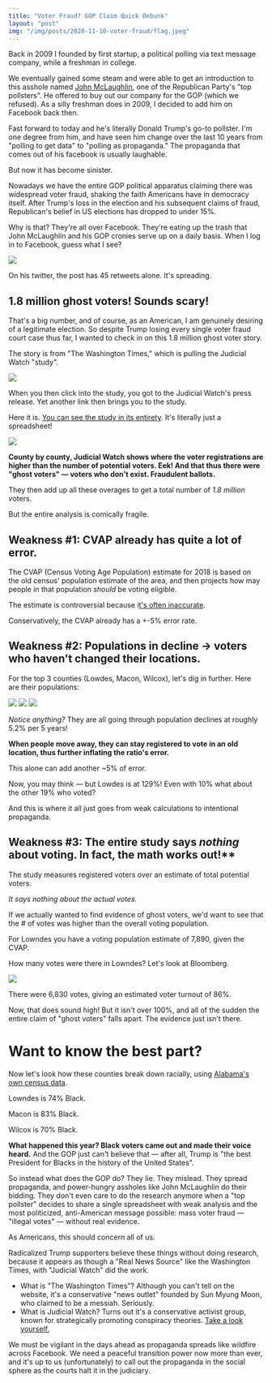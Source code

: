 ```yaml
---
title: "Voter Fraud? GOP Claim Quick Debunk"
layout: "post"
img: "/img/posts/2020-11-10-voter-fraud/flag.jpeg"
---
```


Back in 2009 I founded by first startup, a political polling via text message company, while a freshman in college.

We eventually gained some steam and were able to get an introduction to this asshole named [John McLaughlin](https://twitter.com/jmclghln?lang=en), one of the Republican Party's "top pollsters". He offered to buy out our company for the GOP (which we refused). As a silly freshman does in 2009, I decided to add him on Facebook back then.

Fast forward to today and he's literally Donald Trump's go-to pollster. I'm one degree from him, and have seen him change over the last 10 years from "polling to get data" to "polling as propaganda." The propaganda that comes out of his facebook is usually laughable.

But now it has become sinister.

Nowadays we have the entire GOP political apparatus claiming there was widespread voter fraud, shaking the faith Americans have in democracy itself. After Trump's loss in the election and his subsequent claims of fraud, Republican's belief in US elections has dropped to under 15%.

Why is that? They're all over Facebook. They're eating up the trash that John McLaughlin and his GOP cronies serve up on a daily basis. When I log in to Facebook, guess what I see?

<img class="full" src="/img/posts/2020-11-10-voter-fraud/1.png" />

On his twitter, the post has 45 retweets alone. It's spreading.

## 1.8 million ghost voters! Sounds scary!

That's a big number, and of course, as an American, I am genuinely desiring of a legitimate election. So despite Trump losing every single voter fraud court case thus far, I wanted to check in on this 1.8 million ghost voter story.

The story is from "The Washington Times," which is pulling the Judicial Watch "study".

<img class="full" src="/img/posts/2020-11-10-voter-fraud/2.png" />

When you then click into the study, you got to the Judicial Watch's press release. Yet another link then brings you to the study.

Here it is. [You can see the study in its entirety](https://www.judicialwatch.org/wp-content/uploads/2020/10/Judicial-Watch-Voter-Roll-Study-Oct-2020-1.pdf). It's literally just a spreadsheet!

<img class="full" src="/img/posts/2020-11-10-voter-fraud/3.png" />

**County by county, Judicial Watch shows where the voter registrations are higher than the number of potential voters. Eek! And that thus there were "ghost voters" — voters who don't exist. Fraudulent ballots.**

They then add up all these overages to get a total number of *1.8 million v*oters.

But the entire analysis is comically fragile.

## Weakness #1: CVAP already has quite a lot of error.

The CVAP (Census Voting Age Population) estimate for 2018 is based on the old census' population estimate of the area, and then projects how may people in that population _should_ be voting eligible.

The estimate is controversial because i[t's often inaccurate](https://campaignlegal.org/update/census-bureaus-citizenship-data-collection-misguided-and-harmful).

Conservatively, the CVAP already has a +-5% error rate.

## Weakness #2: Populations in decline → voters who haven't changed their locations.

For the top 3 counties (Lowdes, Macon, Wilcox), let's dig in further. Here are their populations:

<img class="full" src="/img/posts/2020-11-10-voter-fraud/4.png" />

<img class="full" src="/img/posts/2020-11-10-voter-fraud/5.png" />

<img class="full" src="/img/posts/2020-11-10-voter-fraud/6.png" />

_Notice anything?_ They are all going through population declines at roughly 5.2% per 5 years!

**When people move away, they can stay registered to vote in an old location, thus further inflating the ratio's error.**

This alone can add another ~5% of error.

Now, you may think — but Lowdes is at 129%! Even with 10% what about the other 19% who voted?

And this is where it all just goes from weak calculations to intentional propaganda.

## Weakness #3: The entire study says _nothing_ about voting. In fact, the math works out!\*\*

The study measures registered voters over an estimate of total potential voters.

_It says nothing about the actual votes._

If we actually wanted to find evidence of ghost voters, we'd want to see that the # of votes was higher than the overall voting population.

For Lowndes you have a voting population estimate of 7,890, given the CVAP.

How many votes were there in Lowndes? Let's look at Bloomberg.

<img class="full" src="/img/posts/2020-11-10-voter-fraud/7.png" />

There were 6,830 votes, giving an estimated voter turnout of 86%.

Now, that does sound high! But it isn't over 100%, and all of the sudden the entire claim of "ghost voters" falls apart. The evidence just isn't there.

# Want to know the best part?

Now let's look how these counties break down racially, using [Alabama's own census data](https://www.sos.alabama.gov/alabama-votes/voter/election-data).

Lowndes is 74% Black.

Macon is 83% Black.

Wilcox is 70% Black.

**What happened this year? Black voters came out and made their voice heard.** And the GOP just can't believe that — after all, Trump is "the best President for Blacks in the history of the United States".

So instead what does the GOP do? They lie. They mislead. They spread propaganda, and power-hungry assholes like John McLaughlin do their bidding. They don't even care to do the research anymore when a "top pollster" decides to share a single spreadsheet with weak analysis and the most politicized, anti-American message possible: mass voter fraud — "illegal votes" — without real evidence.

As Americans, this should concern all of us.

Radicalized Trump supporters believe these things without doing research, because it appears as though a "Real News Source" like the Washington Times, with "Judicial Watch" did the work.

- What is "The Washington Times"? Although you can't tell on the website, it's a conservative "news outlet" founded by Sun Myung Moon, who claimed to be a messiah. Seriously.
- What is Judicial Watch? Turns out it's a conservative activist group, known for strategically promoting conspiracy theories. [Take a look yourself.](https://en.wikipedia.org/wiki/Judicial_Watch)

We must be vigilant in the days ahead as propaganda spreads like wildfire across Facebook. We need a peaceful transition power now more than ever, and it's up to us (unfortunately) to call out the propaganda in the social sphere as the courts halt it in the judiciary.
